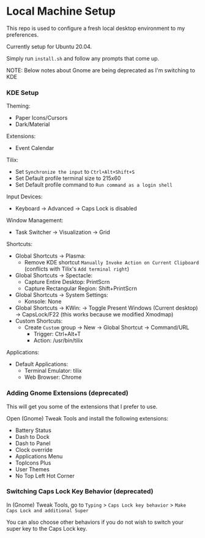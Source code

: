 # Local Machine Setup

This repo is used to configure a fresh local desktop environment to my preferences.

Currently setup for Ubuntu 20.04.

Simply run `install.sh` and follow any prompts that come up.

NOTE: Below notes about Gnome are being deprecated as I'm switching to KDE

### KDE Setup

Theming:
- Paper Icons/Cursors
- Dark/Material

Extensions:
- Event Calendar

Tilix:
- Set `Synchronize the input` to `Ctrl+Alt+Shift+S`
- Set Default profile terminal size to 215x60
- Set Default profile command to `Run command as a login shell`

Input Devices:
- Keyboard -> Advanced -> Caps Lock is disabled

Window Management:
- Task Switcher -> Visualization -> Grid

Shortcuts:
- Global Shortcuts -> Plasma:
    - Remove KDE shortcut `Manually Invoke Action on Current Clipboard` (conflicts with Tilix's `Add terminal right`)
- Global Shortcuts -> Spectacle:
    - Capture Entire Desktop: PrintScrn
    - Capture Rectangular Region: Shift+PrintScrn
- Global Shortcuts -> System Settings:
    - Konsole: None
- Global Shortcuts -> KWin:
    -> Toggle Present Windows (Current desktop) -> CapsLock/F22 (this works because we modified Xmodmap)
- Custom Shortcuts:
    - Create `Custom` group -> New -> Global Shortcut -> Command/URL
        - Trigger: Ctrl+Alt+T
        - Action: /usr/bin/tilix

Applications:
- Default Applications:
    - Terminal Emulator: tilix
    - Web Browser: Chrome

### Adding Gnome Extensions (deprecated)

This will get you some of the extensions that I prefer to use.

Open (Gnome) Tweak Tools and install the following extensions:
- Battery Status
- Dash to Dock
- Dash to Panel
- Clock override
- Applications Menu
- TopIcons Plus
- User Themes
- No Top Left Hot Corner

### Switching Caps Lock Key Behavior (deprecated)
In (Gnome) Tweak Tools, go to `Typing` > `Caps Lock key behavior` > `Make Caps Lock and additional Super`

You can also choose other behaviors if you do not wish to switch your super key to the Caps Lock key.
